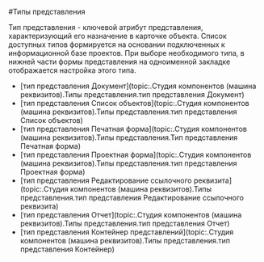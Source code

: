 ﻿#Типы представления

Тип представления - ключевой атрибут представления, характеризующий его назначение в карточке объекта. Список доступных типов формируется на основании подключенных к информационной базе проектов. При выборе необходимого типа, в нижней части формы представления на одноименной закладке отображается настройка этого типа.

* [тип представления Документ](topic:.Студия компонентов (машина реквизитов).Типы представления.тип представления Документ)
* [тип представления Список объектов](topic:.Студия компонентов (машина реквизитов).Типы представления.тип представления Список объектов)
* [тип представления Печатная форма](topic:.Студия компонентов (машина реквизитов).Типы представления.Тип представления Печатная форма)
* [тип представления Проектная форма](topic:.Студия компонентов (машина реквизитов).Типы представления.тип представления Проектная форма)
* [тип представления Редактирование ссылочного реквизита](topic:.Студия компонентов (машина реквизитов).Типы представления.тип представления Редактирование cсылочного реквизита)
* [тип представления Отчет](topic:.Студия компонентов (машина реквизитов).Типы представления.тип представления Отчет)
* [тип представления Контейнер представлений](topic:.Студия компонентов (машина реквизитов).Типы представления.тип представления Контейнер)